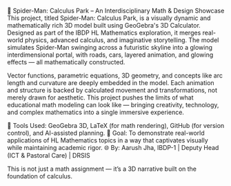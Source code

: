 🚀 Spider-Man: Calculus Park – An Interdisciplinary Math & Design Showcase
This project, titled Spider-Man: Calculus Park, is a visually dynamic and mathematically rich 3D model built using GeoGebra's 3D Calculator. Designed as part of the IBDP HL Mathematics exploration, it merges real-world physics, advanced calculus, and imaginative storytelling. The model simulates Spider-Man swinging across a futuristic skyline into a glowing interdimensional portal, with roads, cars, layered animation, and glowing effects — all mathematically constructed.

Vector functions, parametric equations, 3D geometry, and concepts like arc length and curvature are deeply embedded in the model. Each animation and structure is backed by calculated movement and transformations, not merely drawn for aesthetic. This project pushes the limits of what educational math modeling can look like — bringing creativity, technology, and complex mathematics into a single immersive experience.

🔧 Tools Used: GeoGebra 3D, LaTeX (for math rendering), GitHub (for version control), and AI-assisted planning.
📘 Goal: To demonstrate real-world applications of HL Mathematics topics in a way that captivates visually while maintaining academic rigor.
🌐 By: Aarush Jha, IBDP-1 | Deputy Head (ICT & Pastoral Care) | DRSIS

This is not just a math assignment — it’s a 3D narrative built on the foundation of calculus.
